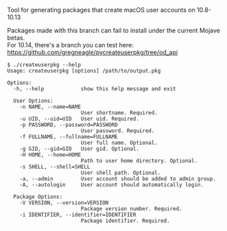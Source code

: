 Tool for generating packages that create macOS user accounts on
10.8-10.13

Packages made with this branch can fail to install under the current Mojave betas.  
For 10.14, there's a branch you can test here: https://github.com/gregneagle/pycreateuserpkg/tree/od_api

```
$ ./createuserpkg --help
Usage: createuserpkg [options] /path/to/output.pkg

Options:
  -h, --help            show this help message and exit

  User Options:
    -n NAME, --name=NAME
                        User shortname. Required.
    -u UID, --uid=UID   User uid. Required.
    -p PASSWORD, --password=PASSWORD
                        User password. Required.
    -f FULLNAME, --fullname=FULLNAME
                        User full name. Optional.
    -g GID, --gid=GID   User gid. Optional.
    -H HOME, --home=HOME
                        Path to user home directory. Optional.
    -s SHELL, --shell=SHELL
                        User shell path. Optional.
    -a, --admin         User account should be added to admin group.
    -A, --autologin     User account should automatically login.

  Package Options:
    -V VERSION, --version=VERSION
                        Package version number. Required.
    -i IDENTIFIER, --identifier=IDENTIFIER
                        Package identifier. Required.

```
